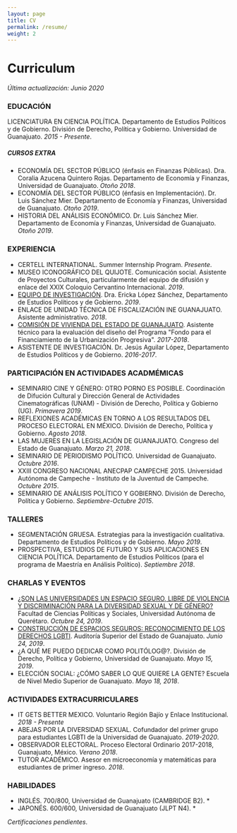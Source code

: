 ```yaml
---
layout: page
title: CV
permalink: /resume/
weight: 2
---
```


# Curriculum  

*Última actualización: Junio 2020*

### EDUCACIÓN

LICENCIATURA EN CIENCIA POLÍTICA. Departamento de Estudios Políticos y de Gobierno. División de Derecho, Política y Gobierno. Universidad de Guanajuato. *2015 - Presente*.

##### *CURSOS EXTRA*

- ECONOMÍA DEL SECTOR PÚBLICO (énfasis en Finanzas Públicas). Dra. Coralia Azucena Quintero Rojas. Departamento de Economía y Finanzas, Universidad de Guanajuato. *Otoño 2018*.
- ECONOMÍA DEL SECTOR PÚBLICO (énfasis en Implementación). Dr. Luis Sánchez Mier. Departamento de Economía y Finanzas, Universidad de Guanajuato. *Otoño 2019*.
- HISTORIA DEL ANÁLISIS ECONÓMICO. Dr. Luis Sánchez Mier. Departamento de Economía y Finanzas, Universidad de Guanajuato. *Otoño 2019*.

### EXPERIENCIA

- CERTELL INTERNATIONAL. Summer Internship Program. *Presente*.
- MUSEO ICONOGRÁFICO DEL QUIJOTE. Comunicación social. Asistente de Proyectos Culturales, particularmente del equipo de difusión y enlace del XXIX Coloquio Cervantino Internacional. *2019*.
- [EQUIPO DE INVESTIGACIÓN](https://reformaspoliticas.org/diversidades/). Dra. Ericka López Sánchez, Departamento de Estudios Políticos y de Gobierno. *2019*.
- ENLACE DE UNIDAD TÉCNICA DE FISCALIZACIÓN INE GUANAJUATO. Asistente administrativo. *2018*.
- [COMISIÓN DE VIVIENDA DEL ESTADO DE GUANAJUATO](https://www.ugto.mx/campusgto/noticias-gto/2564-alumnos-y-docentes-universitarios-entregan-evaluacion-de-programas-a-la-coveg). Asistente técnico para la evaluación del diseño del Programa "Fondo para el Financiamiento de la Urbanización Progresiva". *2017-2018*.
- ASISTENTE DE INVESTIGACIÓN. Dr. Jesús Aguilar López, Departamento de Estudios Políticos y de Gobierno. *2016-2017*.

### PARTICIPACIÓN EN ACTIVIDADES ACADMÉMICAS

- SEMINARIO CINE Y GÉNERO: OTRO PORNO ES POSIBLE. Coordinación de Difución Cultural y Dirección General de Actividades Cinematográficas (UNAM) - División de Derecho, Política y Gobierno (UG). *Primavera 2019*.
- REFLEXIONES ACADÉMICAS EN TORNO A LOS RESULTADOS DEL PROCESO ELECTORAL EN MÉXICO.  División de Derecho, Política y Gobierno. *Agosto 2018*.
- LAS MUJERES EN LA LEGISLACIÓN DE GUANAJUATO. Congreso del Estado de Guanajuato. *Marzo 21, 2018*.
- SEMINARIO DE PERIODISMO POLÍTICO. Universidad de Guanajuato. *Octubre 2016*.
- XXIII CONGRESO NACIONAL ANECPAP CAMPECHE 2015. Universidad Autónoma de Campeche - Instituto de la Juventud de Campeche. *Octubre 2015*.
- SEMINARIO DE ANÁLISIS POLÍTICO Y GOBIERNO. División de Derecho, Política y Gobierno. *Septiembre-Octubre 2015*.

### TALLERES

- SEGMENTACIÓN GRUESA. Estrategias para la investigación cualitativa. Departamento de Estudios Políticos y de Gobierno. *Mayo 2019*.
- PROSPECTIVA, ESTUDIOS DE FUTURO Y SUS APLICACIONES EN CIENCIA POLÍTICA.  Departamento de Estudios Políticos (para el programa de Maestría en Análisis Político). *Septiembre 2018*.

### CHARLAS Y EVENTOS

- [¿SON LAS UNIVERSIDADES UN ESPACIO SEGURO, LIBRE DE VIOLENCIA Y DISCRIMINACIÓN PARA LA DIVERSIDAD SEXUAL Y DE GÉNERO?](https://www.facebook.com/watch/?v=2364582356973259) Facultad de Ciencias Políticas y Sociales, Universidad Autónoma de Querétaro. *Octubre 24, 2019*.
- [CONSTRUCCIÓN DE ESPACIOS SEGUROS: RECONOCIMIENTO DE LOS DERECHOS LGBTI](https://www.aseg.gob.mx/noticias/2019/06/brindan-conferencia-construccion-de-espacios-seguros-reconocimiento-de-los-derechos-lgbti-a-miembros-de-aseg/). Auditoría Superior del Estado de Guanajuato. *Junio 24, 2019*.
- ¿A QUÉ ME PUEDO DEDICAR COMO POLITÓLOG@?. División de Derecho, Política y Gobierno, Universidad de Guanajuato. *Mayo 15, 2019*.
- ELECCIÓN SOCIAL: ¿CÓMO SABER LO QUE QUIERE LA GENTE? Escuela de Nivel Medio Superior de Guanajuato. *Mayo 18, 2018*.

### ACTIVIDADES EXTRACURRICULARES

- IT GETS BETTER MEXICO. Voluntario Región Bajío y Enlace Institucional. *2018 - Presente*
- ABEJAS POR LA DIVERSIDAD SEXUAL. Cofundador del primer grupo para estudiantes LGBTI de la Universidad de Guanajuato. *2019-2020*.
- OBSERVADOR ELECTORAL. Proceso Electoral Ordinario 2017-2018, Guanajuato, México. *Verano 2018*.
-  TUTOR ACADÉMICO. Asesor en microeconomía y matemáticas para estudiantes de primer ingreso. *2018*.

### HABILIDADES

- INGLÉS. 700/800, Universidad de Guanajuato (CAMBRIDGE B2). *
- JAPONÉS. 600/600, Universidad de Guanajuato (JLPT N4). *

*Certificaciones pendientes*. 



